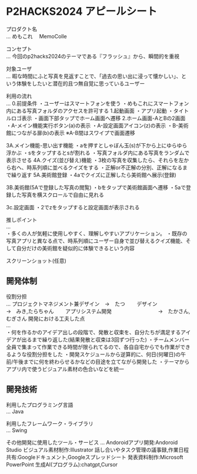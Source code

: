# P2HACKS2024 アピールシート 

プロダクト名  
...
めもこれ　
MemoColle

コンセプト  
...  今回のp2hacks2024のテーマである『フラッシュ』から、瞬間的を重視

対象ユーザ  
...  暇な時間にふと写真を見返すことで、「過去の思い出に浸って懐かしい」、という体験をしたいと潜在的且つ無自覚に思っているユーザー

利用の流れ  
... 
0.前提条件
・ユーザーはスマートフォンを使う
・めもこれにスマートフォン内にある写真フォルダのアクセスを許可する
1.起動画面
・アプリ起動
・タイトルロゴ表示
・画面下部タップでホーム画面へ遷移
2.ホーム画面-AとBの2画面
・A-メイン機能実行ボタン(a)の表示
・A-設定画面アイコン(z)の表示
・B-美術館につながる扉(b)の表示
※A-B間はスワイプで画面遷移

3A.メイン機能-思い出す機能
・aを押すとしゃぼん玉(s)が下から上にゆらゆら浮かぶ
・sをタップするとsが割れる
・写真フォルダ内にある写真をランダムで表示させる
4A.クイズ(並び替え)機能
・3枚の写真を収集したら、それらを左から右へ、時系列順に並べるクイズをする
・正解or不正解の分別、正解になるまで繰り返す
5A.美術館登録
・4aでクイズに正解したら美術館へ展示(登録)

3B.美術館(5Aで登録した写真の閲覧)
・bをタップで美術館画面へ遷移
・5aで登録した写真を横スクロールで自由に見れる

3c.設定画面
・2でzをタップすると設定画面が表示される

推しポイント  
...  
・多くの人が気軽に使用しやすく、理解しやすいアプリケーション。
・既存の写真アプリと異なる点で、時系列順にユーザー自身で並び替えるクイズ機能、そして自分だけの美術館を疑似的に体験できるという内容

スクリーンショット(任意)

## 開発体制  

役割分担  
... プロジェクトマネジメント兼デザイン　→　たつ
　　デザイン　　　　　　　　　　　　　　→　みき,たらちゃん
　　アプリシステム開発　　　　　　　　　→　たかさん,むぎさん
開発における工夫した点  
...  
・何を作るかのアイデア出しの段階で、発散と収束を、自分たちが満足するアイデアが出るまで繰り返した(結果発散と収束は3回ずつ行った)
・チームメンバー全員で集まって作業できる時間が限られてるので、各自自宅からでも作業ができるような役割分担をした
・開発スケジュールから逆算的に、何日(何曜日)の午前/午後までに何を終わらせるかなどの目途を立てながら開発した
・テーマからアプリ内で使うビジュアル素材の色合いなどを統一
## 開発技術 

利用したプログラミング言語  
...  Java

利用したフレームワーク・ライブラリ  
...  Swing

その他開発に使用したツール・サービス
... 
Andoroidアプリ開発:Andoroid Studio
ビジュアル素材制作:Illustrator
話し合いやタスク管理の議事録,作業日程共有:Googleドキュメント,Googleスプレッドシート
発表資料制作:Microsoft PowerPoint 
生成AI(プログラム):chatgpt,Cursor

